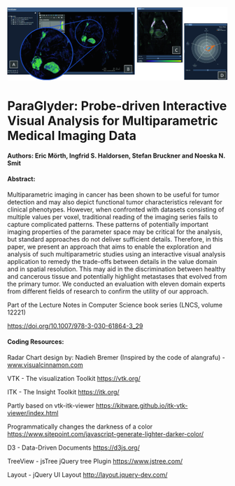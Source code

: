 ![](style/paraglyder.bmp)

# ParaGlyder: Probe-driven Interactive Visual Analysis for Multiparametric Medical Imaging Data

#### Authors: Eric Mörth, Ingfrid S. Haldorsen, Stefan Bruckner and Noeska N. Smit

#### Abstract:
Multiparametric imaging in cancer has been shown to be useful for tumor detection and may also depict functional tumor characteristics relevant for clinical phenotypes. However, when confronted with datasets consisting of multiple values per voxel, traditional reading of the imaging series fails to capture complicated patterns. These patterns of potentially important imaging properties of the parameter space may be critical for the analysis, but standard approaches do not deliver sufficient details. Therefore, in this paper, we present an approach that aims to enable the exploration and analysis of such multiparametric studies using an interactive visual analysis application to remedy the trade-offs between details in the value domain and in spatial resolution. This may aid in the discrimination between healthy and cancerous tissue and potentially highlight metastases that evolved from the primary tumor. We conducted an evaluation with eleven domain experts from different fields of research to confirm the utility of our approach.

Part of the Lecture Notes in Computer Science book series (LNCS, volume 12221)

https://doi.org/10.1007/978-3-030-61864-3_29

#### Coding Resources:

Radar Chart design by: Nadieh Bremer (Inspired by the code of alangrafu) - www.visualcinnamon.com

VTK - The visualization Toolkit https://vtk.org/

ITK - The Insight Toolkit https://itk.org/

Partly based on vtk-itk-viewer https://kitware.github.io/itk-vtk-viewer/index.html

Programmatically changes the darkness of a color https://www.sitepoint.com/javascript-generate-lighter-darker-color/

D3 - Data-Driven Documents https://d3js.org/  

TreeView - jsTree jQuery tree Plugin https://www.jstree.com/

Layout - jQuery UI Layout http://layout.jquery-dev.com/
